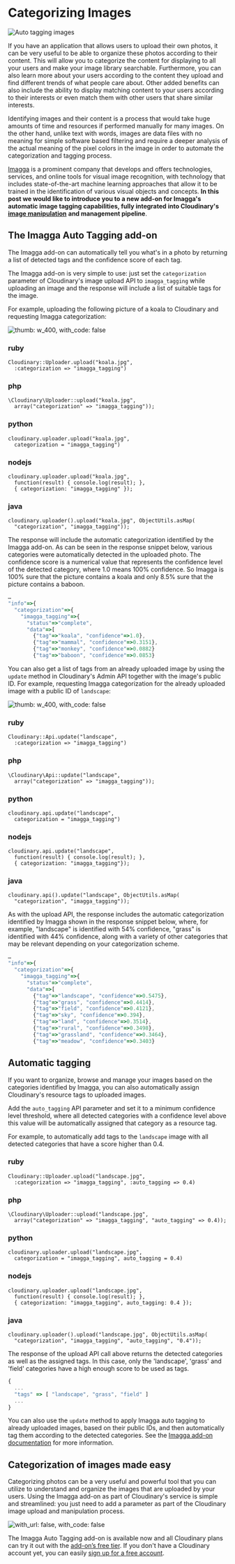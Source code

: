 # Categorizing Images

![Auto tagging images](https://res.cloudinary.com/cloudinary/image/upload/w_500/imagga_auto_tagging_post.jpg)

If you have an application that allows users to upload their own photos, it can be very useful to be able to organize these photos according to their content. This will allow you to categorize the content for displaying to all your users and make your image library searchable. Furthermore, you can also learn more about your users according to the content they upload and find different trends of what people care about. Other added benefits can also include the ability to display matching content to your users according to their interests or even match them with other users that share similar interests.

Identifying images and their content is a process that would take huge amounts of time and resources if performed manually for many images. On the other hand, unlike text with words, images are data files with no meaning for simple software based filtering and require a deeper analysis of the actual meaning of the pixel colors in the image in order to automate the categorization and tagging process.

[Imagga](http://imagga.com/) is a prominent company that develops and offers technologies, services, and online tools for visual image recognition, with technology that includes state-of-the-art machine learning approaches that allow it to be trained in the identification of various visual objects and concepts. **In this post we would like to introduce you to a new add-on for Imagga's automatic image tagging capabilities, fully integrated into Cloudinary's** [**image manipulation**](http://cloudinary.com/documentation/image_transformation_reference) **and management pipeline**.

## The Imagga Auto Tagging add-on

The Imagga add-on can automatically tell you what's in a photo by returning a list of detected tags and the confidence score of each tag.

The Imagga add-on is very simple to use: just set the `categorization` parameter of Cloudinary's image upload API to `imagga_tagging` while uploading an image and the response will include a list of suitable tags for the image.

For example, uploading the following picture of a koala to Cloudinary and requesting Imagga categorization:

![thumb: w\_400, with\_code: false](https://res.cloudinary.com/demo/image/upload/koala.jpg)

### ruby

```text
Cloudinary::Uploader.upload("koala.jpg",   
  :categorization => "imagga_tagging")
```

### php

```text
\Cloudinary\Uploader::upload("koala.jpg",   
  array("categorization" => "imagga_tagging"));
```

### python

```text
cloudinary.uploader.upload("koala.jpg",  
  categorization = "imagga_tagging")
```

### nodejs

```text
cloudinary.uploader.upload("koala.jpg",   
  function(result) { console.log(result); },   
  { categorization: "imagga_tagging" });
```

### java

```text
cloudinary.uploader().upload("koala.jpg", ObjectUtils.asMap(  
  "categorization", "imagga_tagging"));
```

The response will include the automatic categorization identified by the Imagga add-on. As can be seen in the response snippet below, various categories were automatically detected in the uploaded photo. The confidence score is a numerical value that represents the confidence level of the detected category, where 1.0 means 100% confidence. So Imagga is 100% sure that the picture contains a koala and only 8.5% sure that the picture contains a baboon.

```javascript
…
"info"=>{
  "categorization"=>{
    "imagga_tagging"=>{
      "status"=>"complete", 
      "data"=>[
        {"tag"=>"koala", "confidence"=>1.0}, 
        {"tag"=>"mammal", "confidence"=>0.3151}, 
        {"tag"=>"monkey", "confidence"=>0.0882}
        {"tag"=>"baboon", "confidence"=>0.0853}
```

You can also get a list of tags from an already uploaded image by using the `update` method in Cloudinary's Admin API together with the image's public ID. For example, requesting Imagga categorization for the already uploaded image with a public ID of `landscape`:

![thumb: w\_400, with\_code: false](https://res.cloudinary.com/demo/image/upload/landscape.jpg)

### ruby

```text
Cloudinary::Api.update("landscape",   
  :categorization => "imagga_tagging")
```

### php

```text
\Cloudinary\Api::update("landscape",   
  array("categorization" => "imagga_tagging"));
```

### python

```text
cloudinary.api.update("landscape",  
  categorization = "imagga_tagging")
```

### nodejs

```text
cloudinary.api.update("landscape",   
  function(result) { console.log(result); },   
  { categorization: "imagga_tagging"});
```

### java

```text
cloudinary.api().update("landscape", ObjectUtils.asMap(  
  "categorization", "imagga_tagging"));
```

As with the upload API, the response includes the automatic categorization identified by Imagga shown in the response snippet below, where, for example, "landscape" is identified with 54% confidence, "grass" is identified with 44% confidence, along with a variety of other categories that may be relevant depending on your categorization scheme.

```javascript
…
"info"=>{
  "categorization"=>{
    "imagga_tagging"=>{
      "status"=>"complete", 
      "data"=>[
        {"tag"=>"landscape", "confidence"=>0.5475}, 
        {"tag"=>"grass", "confidence"=>0.4414}, 
        {"tag"=>"field", "confidence"=>0.4121}, 
        {"tag"=>"sky", "confidence"=>0.394}, 
        {"tag"=>"land", "confidence"=>0.3514}, 
        {"tag"=>"rural", "confidence"=>0.3498}, 
        {"tag"=>"grassland", "confidence"=>0.3464}, 
        {"tag"=>"meadow", "confidence"=>0.3403}
```

## Automatic tagging

If you want to organize, browse and manage your images based on the categories identified by Imagga, you can also automatically assign Cloudinary's resource tags to uploaded images.

Add the `auto_tagging` API parameter and set it to a minimum confidence level threshold, where all detected categories with a confidence level above this value will be automatically assigned that category as a resource tag.

For example, to automatically add tags to the `landscape` image with all detected categories that have a score higher than 0.4.

### ruby

```text
Cloudinary::Uploader.upload("landscape.jpg", 
  :categorization => "imagga_tagging", :auto_tagging => 0.4)
```

### php

```text
\Cloudinary\Uploader::upload("landscape.jpg", 
  array("categorization" => "imagga_tagging", "auto_tagging" => 0.4));
```

### python

```text
cloudinary.uploader.upload("landscape.jpg",
  categorization = "imagga_tagging", auto_tagging = 0.4)
```

### nodejs

```text
cloudinary.uploader.upload("landscape.jpg", 
  function(result) { console.log(result); }, 
  { categorization: "imagga_tagging", auto_tagging: 0.4 });
```

### java

```text
cloudinary.uploader().upload("landscape.jpg", ObjectUtils.asMap(
  "categorization", "imagga_tagging", "auto_tagging", "0.4"));
```

The response of the upload API call above returns the detected categories as well as the assigned tags. In this case, only the 'landscape', 'grass' and 'field' categories have a high enough score to be used as tags.

```javascript
{ 
  ...    
  "tags" => [ "landscape", "grass", "field" ]   
  ...  
}
```

You can also use the `update` method to apply Imagga auto tagging to already uploaded images, based on their public IDs, and then automatically tag them according to the detected categories. See the [Imagga add-on documentation](https://cloudinary.com/documentation/imagga_auto_tagging_addon) for more information.

## Categorization of images made easy

Categorizing photos can be a very useful and powerful tool that you can utilize to understand and organize the images that are uploaded by your users. Using the Imagga add-on as part of Cloudinary's service is simple and streamlined: you just need to add a parameter as part of the Cloudinary image upload and manipulation process.

![with\_url: false, with\_code: false](https://res.cloudinary.com/demo/image/upload/w_600/imagga_addon_screenshot.png)

The Imagga Auto Tagging add-on is available now and all Cloudinary plans can try it out with the [add-on’s free tier](https://cloudinary.com/addons#imagga_tagging). If you don't have a Cloudinary account yet, you can easily [sign up for a free account](https://cloudinary.com/signup).

